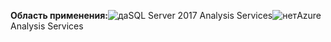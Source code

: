 **Область применения:**![да](media/yes.png)SQL Server 2017 Analysis Services![нет](media/no.png)Azure Analysis Services